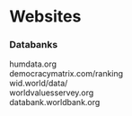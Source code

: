 # Websites

### Databanks

humdata.org  
democracymatrix.com/ranking  
wid.world/data/  
worldvaluesservey.org  
databank.worldbank.org  

